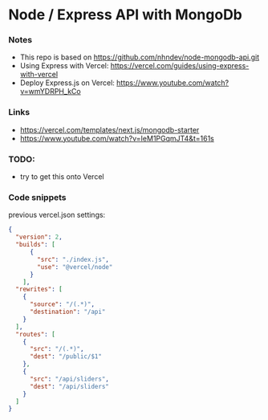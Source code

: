 # Node / Express API with MongoDb

### Notes
- This repo is based on https://github.com/nhndev/node-mongodb-api.git
- Using Express with Vercel: https://vercel.com/guides/using-express-with-vercel
- Deploy Express.js on Vercel: https://www.youtube.com/watch?v=wmYDRPH_kCo

### Links
- https://vercel.com/templates/next.js/mongodb-starter
- https://www.youtube.com/watch?v=IeM1PGqmJT4&t=161s

### TODO: 
- try to get this onto Vercel

### Code snippets

previous vercel.json settings:

```json
{
  "version": 2,
  "builds": [
      {
        "src": "./index.js",
        "use": "@vercel/node"
      }
    ],
  "rewrites": [
    { 
      "source": "/(.*)", 
      "destination": "/api" 
    }
  ],
  "routes": [
    {
      "src": "/(.*)",
      "dest": "/public/$1"
    },
    {
      "src": "/api/sliders",
      "dest": "/api/sliders"
    }
  ]
}
